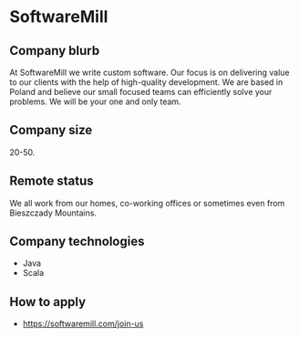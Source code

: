 # SoftwareMill

## Company blurb

At SoftwareMill we write custom software. Our focus is on delivering value to our clients with the help of high-quality development. We are based in Poland and believe our small focused teams can efficiently solve your problems. We will be your one and only team.

## Company size

20-50.

## Remote status

We all work from our homes, co-working offices or sometimes even from Bieszczady Mountains.

## Company technologies

- Java
- Scala

## How to apply

- https://softwaremill.com/join-us
